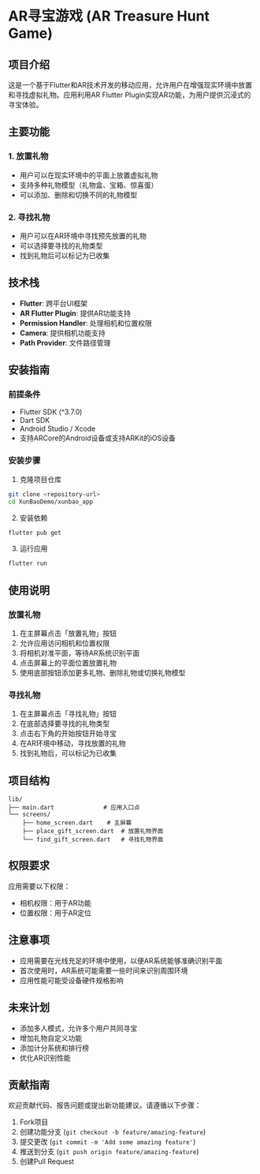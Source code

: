 # AR寻宝游戏 (AR Treasure Hunt Game)

## 项目介绍

这是一个基于Flutter和AR技术开发的移动应用，允许用户在增强现实环境中放置和寻找虚拟礼物。应用利用AR Flutter Plugin实现AR功能，为用户提供沉浸式的寻宝体验。

## 主要功能

### 1. 放置礼物
- 用户可以在现实环境中的平面上放置虚拟礼物
- 支持多种礼物模型（礼物盒、宝箱、惊喜蛋）
- 可以添加、删除和切换不同的礼物模型

### 2. 寻找礼物
- 用户可以在AR环境中寻找预先放置的礼物
- 可以选择要寻找的礼物类型
- 找到礼物后可以标记为已收集

## 技术栈

- **Flutter**: 跨平台UI框架
- **AR Flutter Plugin**: 提供AR功能支持
- **Permission Handler**: 处理相机和位置权限
- **Camera**: 提供相机功能支持
- **Path Provider**: 文件路径管理

## 安装指南

### 前提条件
- Flutter SDK (^3.7.0)
- Dart SDK
- Android Studio / Xcode
- 支持ARCore的Android设备或支持ARKit的iOS设备

### 安装步骤

1. 克隆项目仓库
```bash
git clone <repository-url>
cd XunBaoDemo/xunbao_app
```

2. 安装依赖
```bash
flutter pub get
```

3. 运行应用
```bash
flutter run
```

## 使用说明

### 放置礼物
1. 在主屏幕点击「放置礼物」按钮
2. 允许应用访问相机和位置权限
3. 将相机对准平面，等待AR系统识别平面
4. 点击屏幕上的平面位置放置礼物
5. 使用底部按钮添加更多礼物、删除礼物或切换礼物模型

### 寻找礼物
1. 在主屏幕点击「寻找礼物」按钮
2. 在底部选择要寻找的礼物类型
3. 点击右下角的开始按钮开始寻宝
4. 在AR环境中移动，寻找放置的礼物
5. 找到礼物后，可以标记为已收集

## 项目结构

```
lib/
├── main.dart              # 应用入口点
└── screens/
    ├── home_screen.dart    # 主屏幕
    ├── place_gift_screen.dart  # 放置礼物界面
    └── find_gift_screen.dart   # 寻找礼物界面
```

## 权限要求

应用需要以下权限：
- 相机权限：用于AR功能
- 位置权限：用于AR定位

## 注意事项

- 应用需要在光线充足的环境中使用，以便AR系统能够准确识别平面
- 首次使用时，AR系统可能需要一些时间来识别周围环境
- 应用性能可能受设备硬件规格影响

## 未来计划

- 添加多人模式，允许多个用户共同寻宝
- 增加礼物自定义功能
- 添加计分系统和排行榜
- 优化AR识别性能

## 贡献指南

欢迎贡献代码、报告问题或提出新功能建议。请遵循以下步骤：

1. Fork项目
2. 创建功能分支 (`git checkout -b feature/amazing-feature`)
3. 提交更改 (`git commit -m 'Add some amazing feature'`)
4. 推送到分支 (`git push origin feature/amazing-feature`)
5. 创建Pull Request
